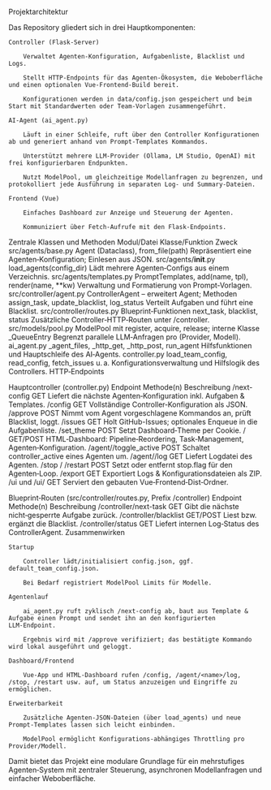 Projektarchitektur

Das Repository gliedert sich in drei Hauptkomponenten:

    Controller (Flask‑Server)

        Verwaltet Agenten‑Konfiguration, Aufgabenliste, Blacklist und Logs.

        Stellt HTTP‑Endpoints für das Agenten‑Ökosystem, die Weboberfläche und einen optionalen Vue‑Frontend‑Build bereit.

        Konfigurationen werden in data/config.json gespeichert und beim Start mit Standardwerten oder Team‑Vorlagen zusammengeführt.

    AI‑Agent (ai_agent.py)

        Läuft in einer Schleife, ruft über den Controller Konfigurationen ab und generiert anhand von Prompt‑Templates Kommandos.

        Unterstützt mehrere LLM‑Provider (Ollama, LM Studio, OpenAI) mit frei konfigurierbaren Endpunkten.

        Nutzt ModelPool, um gleichzeitige Modellanfragen zu begrenzen, und protokolliert jede Ausführung in separaten Log‑ und Summary‑Dateien.

    Frontend (Vue)

        Einfaches Dashboard zur Anzeige und Steuerung der Agenten.

        Kommuniziert über Fetch‑Aufrufe mit den Flask‑Endpoints.

Zentrale Klassen und Methoden
Modul/Datei	Klasse/Funktion	Zweck
src/agents/base.py	Agent (Dataclass), from_file(path)	Repräsentiert eine Agenten‑Konfiguration; Einlesen aus JSON.
src/agents/__init__.py	load_agents(config_dir)	Lädt mehrere Agenten‑Configs aus einem Verzeichnis.
src/agents/templates.py	PromptTemplates, add(name, tpl), render(name, **kw)	Verwaltung und Formatierung von Prompt‑Vorlagen.
src/controller/agent.py	ControllerAgent – erweitert Agent; Methoden assign_task, update_blacklist, log_status	Verteilt Aufgaben und führt eine Blacklist.
src/controller/routes.py	Blueprint‑Funktionen next_task, blacklist, status	Zusätzliche Controller‑HTTP‑Routen unter /controller.
src/models/pool.py	ModelPool mit register, acquire, release; interne Klasse _QueueEntry	Begrenzt parallele LLM‑Anfragen pro (Provider, Modell).
ai_agent.py	_agent_files, _http_get, _http_post, run_agent	Hilfsfunktionen und Hauptschleife des AI‑Agents.
controller.py	load_team_config, read_config, fetch_issues u. a.	Konfigurationsverwaltung und Hilfslogik des Controllers.
HTTP‑Endpoints

Hauptcontroller (controller.py)
Endpoint	Methode(n)	Beschreibung
/next-config	GET	Liefert die nächste Agenten‑Konfiguration inkl. Aufgaben & Templates.
/config	GET	Vollständige Controller‑Konfiguration als JSON.
/approve	POST	Nimmt vom Agent vorgeschlagene Kommandos an, prüft Blacklist, loggt.
/issues	GET	Holt GitHub-Issues; optionales Enqueue in die Aufgabenliste.
/set_theme	POST	Setzt Dashboard‑Theme per Cookie.
/	GET/POST	HTML‑Dashboard: Pipeline‑Reordering, Task‑Management, Agenten‑Konfiguration.
/agent/<name>/toggle_active	POST	Schaltet controller_active eines Agenten um.
/agent/<name>/log	GET	Liefert Logdatei des Agenten.
/stop / /restart	POST	Setzt oder entfernt stop.flag für den Agenten‑Loop.
/export	GET	Exportiert Logs & Konfigurationsdateien als ZIP.
/ui und /ui/<pfad>	GET	Serviert den gebauten Vue‑Frontend‑Dist‑Ordner.

Blueprint‑Routen (src/controller/routes.py, Prefix /controller)
Endpoint	Methode(n)	Beschreibung
/controller/next-task	GET	Gibt die nächste nicht‑gesperrte Aufgabe zurück.
/controller/blacklist	GET/POST	Liest bzw. ergänzt die Blacklist.
/controller/status	GET	Liefert internen Log‑Status des ControllerAgent.
Zusammenwirken

    Startup

        Controller lädt/initialisiert config.json, ggf. default_team_config.json.

        Bei Bedarf registriert ModelPool Limits für Modelle.

    Agentenlauf

        ai_agent.py ruft zyklisch /next-config ab, baut aus Template & Aufgabe einen Prompt und sendet ihn an den konfigurierten LLM‑Endpoint.

        Ergebnis wird mit /approve verifiziert; das bestätigte Kommando wird lokal ausgeführt und geloggt.

    Dashboard/Frontend

        Vue‑App und HTML‑Dashboard rufen /config, /agent/<name>/log, /stop, /restart usw. auf, um Status anzuzeigen und Eingriffe zu ermöglichen.

    Erweiterbarkeit

        Zusätzliche Agenten‑JSON‑Dateien (über load_agents) und neue Prompt‑Templates lassen sich leicht einbinden.

        ModelPool ermöglicht Konfigurations‑abhängiges Throttling pro Provider/Modell.

Damit bietet das Projekt eine modulare Grundlage für ein mehrstufiges Agenten‑System mit zentraler Steuerung, asynchronen Modellanfragen und einfacher Weboberfläche.